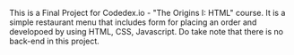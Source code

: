 This is a Final Project for Codedex.io - "The Origins I: HTML" course.
It is a simple restaurant menu that includes form for placing an order and developoed by using HTML, CSS, Javascript.
Do take note that there is no back-end in this project.

